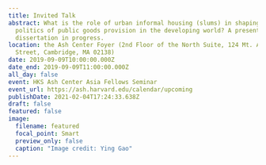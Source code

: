 ```yaml
---
title: Invited Talk
abstract: What is the role of urban informal housing (slums) in shaping the
  politics of public goods provision in the developing world? A presentation of
  dissertation in progress.
location: the Ash Center Foyer (2nd Floor of the North Suite, 124 Mt. Auburn
  Street, Cambridge, MA 02138)
date: 2019-09-09T10:00:00.000Z
date_end: 2019-09-09T11:00:00.000Z
all_day: false
event: HKS Ash Center Asia Fellows Seminar
event_url: https://ash.harvard.edu/calendar/upcoming
publishDate: 2021-02-04T17:24:33.638Z
draft: false
featured: false
image:
  filename: featured
  focal_point: Smart
  preview_only: false
  caption: "Image credit: Ying Gao"
---
```

